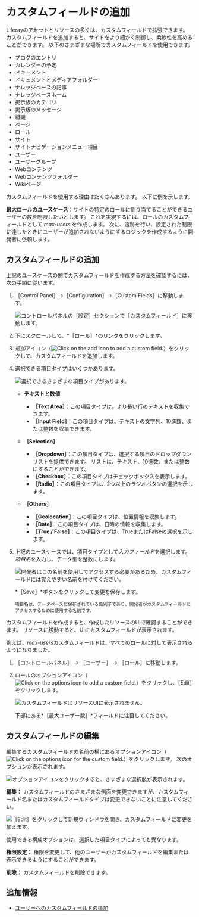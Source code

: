 # カスタムフィールドの追加

Liferayのアセットとリソースの多くは、カスタムフィールドで拡張できます。 カスタムフィールドを追加すると、サイトをより細かく制御し、柔軟性を高めることができます。 以下のさまざまな場所でカスタムフィールドを使用できます。

* ブログのエントリ
* カレンダーの予定
* ドキュメント
* ドキュメントとメディアフォルダー
* ナレッジベースの記事
* ナレッジベースホーム
* 掲示板のカテゴリ
* 掲示板のメッセージ
* 組織
* ページ
* ロール
* サイト
* サイトナビゲーションメニュー項目
* ユーザー
* ユーザーグループ
* Webコンテンツ
* Webコンテンツフォルダー
* Wikiページ

カスタムフィールドを使用する理由はたくさんあります。 以下に例を示します。

**最大ロールのユースケース**：サイトの特定のロールに割り当てることができるユーザーの数を制限したいとします。 これを実現するには、ロールのカスタムフィールドとして *max-users* を作成します。 次に、追跡を行い、設定された制限に達したときにユーザーが追加されないようにするロジックを作成するように開発者に依頼します。

## カスタムフィールドの追加

上記のユースケースの例でカスタムフィールドを作成する方法を確認するには、次の手順に従います。

1. ［Control Panel］→［Configuration］→［Custom Fields］に移動します。

    ![コントロールパネルの［設定］セクションで［カスタムフィールド］に移動します。](adding-custom-fields/images/01.png)

1. 下にスクロールして、*［ロール］*のリンクをクリックします。

1. *追加*アイコン（![Click on the add icon to add a custom field.](../../images/icon-add.png)）をクリックして、カスタムフィールドを追加します。

1. 選択できる項目タイプはいくつかあります。

    ![選択できるさまざまな項目タイプがあります。](adding-custom-fields/images/02.png)

    * **テキストと数値**
        * **［Text Area］**：この項目タイプは、より長い行のテキストを収集できます。
        * **［Input Field］**：この項目タイプは、テキストの文字列、10進数、または整数を収集できます。

    * **［Selection］**
        * **［Dropdown］**：この項目タイプは、選択する項目のドロップダウンリストを提供できます。 リストは、テキスト、10進数、または整数にすることができます。
        * **［Checkbox］**：この項目タイプはチェックボックスを表示します。
        * **［Radio］**：この項目タイプは、2つ以上のラジオボタンの選択を示します。

    * **［Others］**
        * **［Geolocation］**：この項目タイプは、位置情報を収集します。
        * **［Date］**：この項目タイプは、日時の情報を収集します。
        * **［True / False］**：この項目タイプは、TrueまたはFalseの選択を示します。

1. 上記のユースケースでは、項目タイプとして*入力フィールド*を選択します。 *項目名*を入力し、データ型を整数にします。

    ![開発者はこの名前を使用してアクセスする必要があるため、カスタムフィールドには覚えやすい名前を付けてください。](adding-custom-fields/images/03.png)

    *［Save］*ボタンをクリックして変更を保存します。

    ```{note} 
    項目名は、データベースに保存されている識別子であり、開発者がカスタムフィールドにアクセスするために使用する名前です。
    ```

カスタムフィールドを作成すると、作成したリソースのUIで確認することができます。 リソースに移動すると、UIにカスタムフィールドが表示されます。

例えば、*max-users*カスタムフィールドは、すべてのロールに対して表示されるようになりました。

1. ［コントロールパネル］ → ［ユーザー］ → ［ロール］に移動します。

1. ロールのオプションアイコン（![Click on the options icon to add a custom field.](../../images/icon-options.png)）をクリックし、［Edit］をクリックします。

    ![カスタムフィールドはリソースUIに表示されません。](adding-custom-fields/images/04.png)

    下部にある*［最大ユーザー数］*フィールドに注目してください。

## カスタムフィールドの編集

編集するカスタムフィールドの名前の横にあるオプションアイコン（![Click on the options icon for the custom field.](../../images/icon-options.png)）をクリックします。 次のオプションが表示されます。

![オプションアイコンをクリックすると、さまざまな選択肢が表示されます。](adding-custom-fields/images/05.png)

**編集：** カスタムフィールドのさまざまな側面を変更できますが、カスタムフィールド名またはカスタムフィールドタイプは変更できないことに注意してください。

![［Edit］をクリックして新規ウィンドウを開き、カスタムフィールドに変更を加えます。](adding-custom-fields/images/06.png)

使用できる構成オプションは、選択した項目タイプによっても異なります。

**権限設定：** 権限を変更して、他のユーザーがカスタムフィールドを編集または表示できるようにすることができます。

**削除：** カスタムフィールドを削除できます。

## 追加情報

* [ユーザーへのカスタムフィールドの追加](../../users-and-permissions/users/adding-custom-fields-to-users.md)
